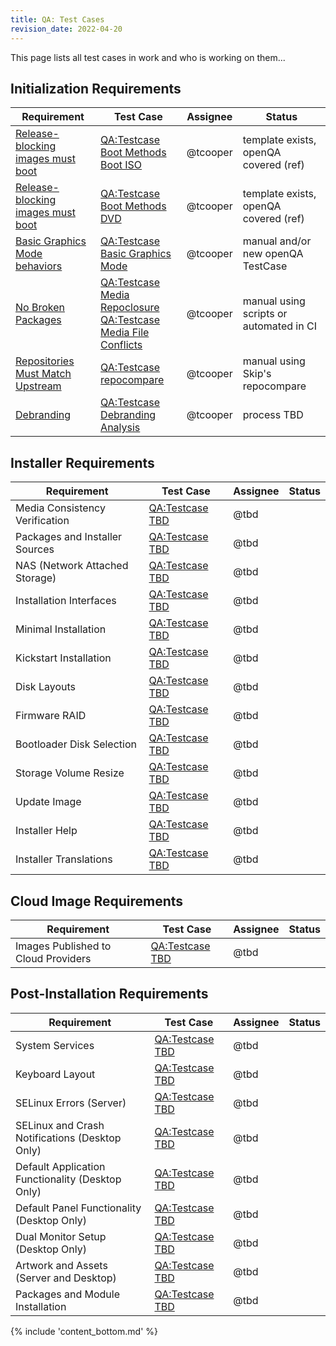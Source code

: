 ```yaml
---
title: QA: Test Cases
revision_date: 2022-04-20
---
```


This page lists all test cases in work and who is working on them...

## Initialization Requirements

| Requirement                                         | Test Case                                                                | Assignee                | Status                                  |
| --------------------------------------------------- | ------------------------------------------------------------------------ | ----------------------- | --------------------------------------- |
| [Release-blocking images must boot](release_criteria.md#release-blocking-images-must-boot) | [QA:Testcase Boot Methods Boot ISO](Testcase_Boot_Methods_Boot_Iso.md) | @tcooper | template exists, openQA covered (ref) |
| [Release-blocking images must boot](release_criteria.md#release-blocking-images-must-boot) | [QA:Testcase Boot Methods DVD](Testcase_Boot_Methods_Dvd.md) | @tcooper | template exists, openQA covered (ref) |
| [Basic Graphics Mode behaviors](release_criteria.md#basic-graphics-mode-behaviors) | [QA:Testcase Basic Graphics Mode](Testcase_Basic_Graphics_Mode.md) | @tcooper | manual and/or new openQA TestCase |
| [No Broken Packages](release_criteria.md#no-broken-packages) | [QA:Testcase Media Repoclosure](Testcase_Media_Repoclosure.md)<br>[QA:Testcase Media File Conflicts](Testcase_Media_File_Conflicts.md) | @tcooper | manual using scripts or automated in CI |
| [Repositories Must Match Upstream](release_criteria.md#repositories-must-match-upstream) | [QA:Testcase repocompare](Testcase_Repo_Compare.md) | @tcooper | manual using Skip's repocompare |
| [Debranding](release_criteria.md#debranding) | [QA:Testcase Debranding Analysis](Testcase_Debranding.md) | @tcooper | process TBD |


## Installer Requirements

| Requirement                                         | Test Case                                                                | Assignee                | Status                                  |
| --------------------------------------------------- | ------------------------------------------------------------------------ | ----------------------- | --------------------------------------- |
| Media Consistency Verification                      | [QA:Testcase TBD](Testcase_Template.md)                                  | @tbd                    |                                         |
| Packages and Installer Sources                      | [QA:Testcase TBD](Testcase_Template.md)                                  | @tbd                    |                                         |
| NAS (Network Attached Storage)                      | [QA:Testcase TBD](Testcase_Template.md)                                  | @tbd                    |                                         |
| Installation Interfaces                             | [QA:Testcase TBD](Testcase_Template.md)                                  | @tbd                    |                                         |
| Minimal Installation                                | [QA:Testcase TBD](Testcase_Template.md)                                  | @tbd                    |                                         |
| Kickstart Installation                              | [QA:Testcase TBD](Testcase_Template.md)                                  | @tbd                    |                                         |
| Disk Layouts                                        | [QA:Testcase TBD](Testcase_Template.md)                                  | @tbd                    |                                         |
| Firmware RAID                                       | [QA:Testcase TBD](Testcase_Template.md)                                  | @tbd                    |                                         |
| Bootloader Disk Selection                           | [QA:Testcase TBD](Testcase_Template.md)                                  | @tbd                    |                                         |
| Storage Volume Resize                               | [QA:Testcase TBD](Testcase_Template.md)                                  | @tbd                    |                                         |
| Update Image                                        | [QA:Testcase TBD](Testcase_Template.md)                                  | @tbd                    |                                         |
| Installer Help                                      | [QA:Testcase TBD](Testcase_Template.md)                                  | @tbd                    |                                         |
| Installer Translations                              | [QA:Testcase TBD](Testcase_Template.md)                                  | @tbd                    |                                         |


## Cloud Image Requirements

| Requirement                                         | Test Case                                                                | Assignee                | Status                                  |
| --------------------------------------------------- | ------------------------------------------------------------------------ | ----------------------- | --------------------------------------- |
| Images Published to Cloud Providers                 | [QA:Testcase TBD](Testcase_Template.md)                                  | @tbd                    |                                         |


## Post-Installation Requirements

| Requirement                                         | Test Case                                                                | Assignee                | Status                                  |
| --------------------------------------------------- | ------------------------------------------------------------------------ | ----------------------- | --------------------------------------- |
| System Services                                     | [QA:Testcase TBD](Testcase_Template.md)                                  | @tbd                    |                                         |
| Keyboard Layout                                     | [QA:Testcase TBD](Testcase_Template.md)                                  | @tbd                    |                                         |
| SELinux Errors (Server)                             | [QA:Testcase TBD](Testcase_Template.md)                                  | @tbd                    |                                         |
| SELinux and Crash Notifications (Desktop Only)      | [QA:Testcase TBD](Testcase_Template.md)                                  | @tbd                    |                                         |
| Default Application Functionality (Desktop Only)    | [QA:Testcase TBD](Testcase_Template.md)                                  | @tbd                    |                                         |
| Default Panel Functionality (Desktop Only)          | [QA:Testcase TBD](Testcase_Template.md)                                  | @tbd                    |                                         |
| Dual Monitor Setup (Desktop Only)                   | [QA:Testcase TBD](Testcase_Template.md)                                  | @tbd                    |                                         |
| Artwork and Assets (Server and Desktop)             | [QA:Testcase TBD](Testcase_Template.md)                                  | @tbd                    |                                         |
| Packages and Module Installation                    | [QA:Testcase TBD](Testcase_Template.md)                                  | @tbd                    |                                         |


{% include 'content_bottom.md' %}
